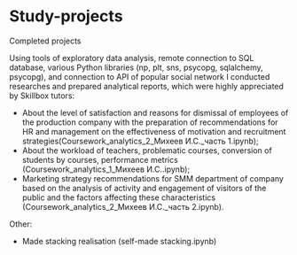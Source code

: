 # Study-projects
Сompleted projects

Using tools of exploratory data analysis, remote connection to SQL database, various Python libraries (np, plt, sns, psycopg, sqlalchemy, psycopg), and connection to API of popular social network I conducted researches and prepared analytical reports, which were highly appreciated by Skillbox tutors:
- About the level of satisfaction and reasons for dismissal of employees of the production company with the preparation of recommendations for HR and management on the effectiveness of motivation and recruitment strategies(Coursework_analytics_2_Михеев И.С._часть 1.ipynb); 
- About the workload of teachers, problematic courses, conversion of students by courses, performance metrics (Coursework_analytics_1_Михеев И.С..ipynb); 
- Marketing strategy recommendations for SMM department of company based on the analysis of activity and engagement of visitors of the public and the factors affecting these characteristics (Coursework_analytics_2_Михеев И.С._часть 2.ipynb).

Other:
- Made stacking realisation (self-made stacking.ipynb)

